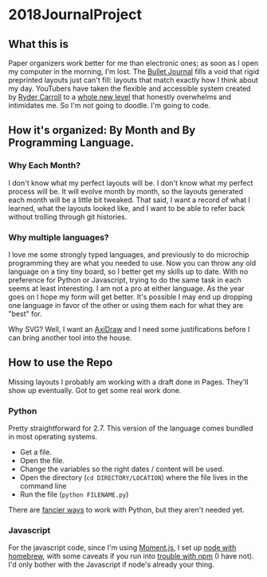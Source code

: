 # 2018JournalProject

## What this is

Paper organizers work better for me than electronic ones; as soon as I open my computer in the morning, I'm lost. The [Bullet Journal] fills a void that rigid preprinted layouts just can't fill: layouts that match exactly how I think about my day. YouTubers have taken the flexible and accessible system created by [Ryder Carroll] to a [whole new level][1] that honestly overwhelms and intimidates me. So I'm not going to doodle. I'm going to code.

[Bullet Journal]: http://bulletjournal.com/
[Ryder Carroll]: http://www.rydercarroll.com/
[1]: https://www.youtube.com/results?search_query=bullet+journal

## How it's organized: By Month and By Programming Language.

### Why Each Month?
I don't know what my perfect layouts will be. I don't know what my perfect process will be. It will evolve month by month, so the layouts generated each month will be a little bit tweaked. That said, I want a record of what I learned, what the layouts looked like, and I want to be able to refer back without trolling through git histories.

### Why multiple languages?
I love me some strongly typed languages, and previously to do microchip programming they are what you needed to use. Now you can throw any old language on a tiny tiny board, so I better get my skills up to date. With no preference for Python or Javascript, trying to do the same task in each seems at least interesting. I am not a pro at either language. As the year goes on I hope my form will get better. It's possible I may end up dropping one language in favor of the other or using them each for what they are "best" for.

Why SVG? Well, I want an [AxiDraw] and I need some justifications before I can bring another tool into the house.   

[AxiDraw]: https://www.axidraw.com/

## How to use the Repo

Missing layouts I probably am working with a draft done in Pages. They'll show up eventually.  Got to get some real work done.

### Python

Pretty straightforward for 2.7. This version of the language comes bundled in most operating systems.

- Get a file.
- Open the file.
- Change the variables so the right dates / content will be used.
- Open the directory (`cd DIRECTORY/LOCATION`) where the file lives in the command line
- Run the file (`python FILENAME.py`)

There are [fancier ways][2] to work with Python, but they aren't needed yet.

[2]: http://docs.python-guide.org/en/latest/dev/virtualenvs/

### Javascript

For the javascript code, since I'm using [Moment.js], I set up [node with homebrew][3], with some caveats if you run into [trouble with npm][4] (I have not). I'd only bother with the Javascript if node's already your thing.

[Moment.js]: https://momentjs.com
[3]: https://changelog.com/posts/install-node-js-with-homebrew-on-os-x
[4]: https://gist.github.com/rcugut/c7abd2a425bb65da3c61d8341cd4b02d
